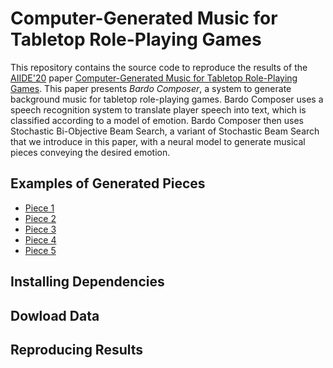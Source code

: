 # Computer-Generated Music for Tabletop Role-Playing Games

This repository contains the source code to reproduce the results of the [AIIDE'20](https://webdocs.cs.ualberta.ca/~santanad/aiide/)
paper [Computer-Generated Music for Tabletop Role-Playing Games](https://arxiv.org/abs/2008.07009).
This paper presents *Bardo Composer*, a system to generate background music for tabletop role-playing games. Bardo Composer uses a 
speech recognition system to translate player speech into text, which is classified according to a model of emotion. Bardo Composer 
then uses Stochastic Bi-Objective Beam Search, a variant of Stochastic Beam Search that we introduce in this paper, with a neural 
model to generate musical pieces conveying the desired emotion. 

## Examples of Generated Pieces

- [Piece 1]()
- [Piece 2]()
- [Piece 3]()
- [Piece 4]()
- [Piece 5]()

## Installing Dependencies

## Dowload Data

## Reproducing Results


